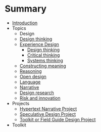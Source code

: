# Summary

* [Introduction](README.md)
* Topics
   * Design
   * [Design thinking](topics/design_thinking.md)
   * [Experience Design](topics/experience_design.md)
       * [Design thinking](topics/design_thinking.md)
       * [Critical thinking](topics/critical_thinking.md)
       * [Systems thinking](topics/systems_thinking.md)
   * [Constructing meaning](topics/constructing_meaning.md)
   * [Reasoning](topics/reasoning.md)
   * [Open design](topics/open_design.md)
   * [Language](topics/language.md)
   * [Narrative](topics/narrative.md)
   * [Design research](topics/design_research.md)
   * [Risk and innovation](topics/risk_and_innovation.md)
* Projects
   * [Hypertext Narrative Project](projects/hypertext_narrative_project.md)
   * [Speculative Design Project](projects/speculative_design_project.md)
   * [Toolkit or Field Guide Design Project](projects/toolkit_or_field_guide_design_project.md)
* Toolkit

